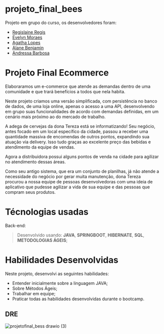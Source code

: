 # projeto_final_bees

Projeto em grupo do curso, os desenvolvedores foram:

* [Regislaine Regis](https://github.com/RegislaineRegis)
* [Evelyn Moraes](https://github.com/evyamoraes)
* [Agatha Lopes](https://github.com/Agatha-Lopes)
* [Alane Benjamin](https://github.com/aabenjamim)
* [Andressa Barbosa](https://github.com/DreeBarbosa)

# Projeto Final Ecommerce
Elaboraramos um e-commerce que atende as demandas dentro de uma comunidade e que trará benefícios a todos que nela habita.

Neste projeto criamos uma versão simplificada, com persistência no banco de dados, de uma loja online, apenas o acesso a uma API, desenvolvendo em grupo suas funcionalidades de acordo com demandas definidas, em um cenário mais próximo ao do mercado de trabalho.

A adega de cervejas da dona Tereza está se informatizando! Seu negócio, antes focado em um local específico da cidade, passou a receber uma quantidade massiva de encomendas de outros pontos, expandindo sua atuação via delivery. Isso tudo graças ao excelente preço das bebidas e atendimento da equipe de vendas.

Agora a distribuidora possui alguns pontos de venda na cidade para agilizar no atendimento dessas áreas.

Como seu antigo sistema, que era um conjunto de planilhas, já não atende a necessidade do negócio por gerar muita manutenção, dona Tereza procurou a nossa equipe de pessoas desenvolvedoras com uma ideia de aplicativo que pudesse agilizar a vida de sua equipe e das pessoas que compram seus produtos. 

# **Técnologias usadas**

Back-end:
> Desenvolvido usando: **JAVA**, **SPRINGBOOT**, **HIBERNATE**, **SQL**, **METODOLOGIAS ÁGEIS**;

# **Habilidades Desenvolvidas**

Neste projeto, desenvolvi as seguintes habilidades:

- Entender inicialmente sobre a linguagem JAVA;
- Sobre Métodos Ágeis;
- Trabalhar em equipe;
- Praticar todas as habilidades desenvolvidas durante o bootcamp.

## DRE

![projetofinal_bess drawio (3)](https://github.com/RegislaineRegis/Projeto_Final_Bess/assets/94489726/e6fd89bc-691b-4c0d-95dd-09c783c5cbc8)


